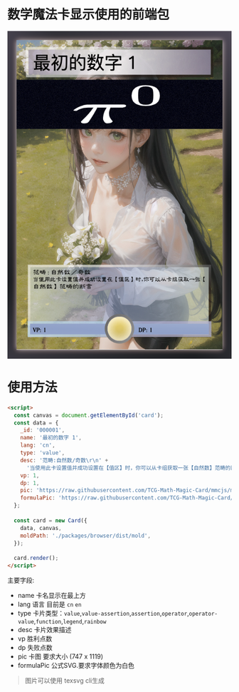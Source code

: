 # 数学魔法卡显示使用的前端包

![图片](demo/one.png)


# 使用方法
```html
<script>
  const canvas = document.getElementById('card');
  const data = {
    _id: '000001',
    name: '最初的数字 1',
    lang: 'cn',
    type: 'value',
    desc: '范畴:自然数/奇数\r\n' +
      '当使用此卡设置值并成功设置在【值区】时，你可以从卡组获取一张【自然数】范畴的断言',
    vp: 1,
    dp: 1,
    pic: 'https://raw.githubusercontent.com/TCG-Math-Magic-Card/mmcjs/math/pic/000001.jpg',
    formulaPic: 'https://raw.githubusercontent.com/TCG-Math-Magic-Card/mmcjs/main/pic/1.svg', 
  };

  const card = new Card({
    data, canvas,
    moldPath: './packages/browser/dist/mold',
  });
  
  card.render();
</script>
```
主要字段:
- name 卡名显示在最上方
- lang 语言 目前是 `cn` `en` 
- type 卡片类型：`value`,`value-assertion`,`assertion`,`operator`,`operator-value`,`function`,`legend`,`rainbow`
- desc 卡片效果描述
- vp 胜利点数
- dp 失败点数
- pic 卡图 要求大小  (747 x 1119)
- formulaPic 公式SVG.要求字体颜色为白色 

> 图片可以使用 texsvg cli生成